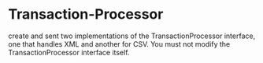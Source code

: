 # Transaction-Processor
 create and sent two implementations of the TransactionProcessor interface, one that handles XML and another for CSV. You must not modify the TransactionProcessor interface itself.
